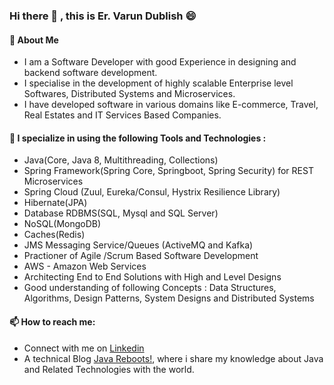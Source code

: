 ### Hi there 👋 , this is Er. Varun Dublish 😄  

#### 🌱  About Me
- I am a Software Developer with good Experience in designing and backend software development.
- I specialise in the development of highly scalable Enterprise level Softwares, Distributed Systems and Microservices. 
- I have developed software in various domains like E-commerce, Travel, Real Estates and IT Services Based Companies.

#### 🔭  I specialize in using the following Tools and Technologies :

- Java(Core, Java 8, Multithreading, Collections)
- Spring Framework(Spring Core, Springboot, Spring Security) for REST Microservices
- Spring Cloud (Zuul, Eureka/Consul, Hystrix Resilience Library)
- Hibernate(JPA)
- Database RDBMS(SQL, Mysql and SQL Server)
- NoSQL(MongoDB)
- Caches(Redis)
- JMS Messaging Service/Queues (ActiveMQ and Kafka)
- Practioner of Agile /Scrum Based Software Development
- AWS - Amazon Web Services 
- Architecting End to End Solutions with High and Level Designs
- Good understanding of following Concepts : Data Structures, Algorithms, Design Patterns, System Designs and Distributed Systems



#### 📫  How to reach me: 

- Connect with me on [Linkedin](https://www.linkedin.com/in/varundublish/)
- A technical Blog [Java Reboots!](https://javareboots.code.blog), where i share my knowledge about Java and Related Technologies with the world.



<!--
**vardubs/vardubs** is a ✨ _special_ ✨ repository because its `README.md` (this file) appears on your GitHub profile.

Here are some ideas to get you started:

- 🔭 I’m currently working on ...
- 🌱 I’m currently learning ...
- 👯 I’m looking to collaborate on ...
- 🤔 I’m looking for help with ...
- 💬 Ask me about ...
- 📫 How to reach me: ...
- 😄 Pronouns: ...
- ⚡ Fun fact: ...
-->
